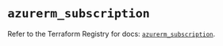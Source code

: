 # `azurerm_subscription`

Refer to the Terraform Registry for docs: [`azurerm_subscription`](https://registry.terraform.io/providers/hashicorp/azurerm/3.113.0/docs/resources/subscription).
